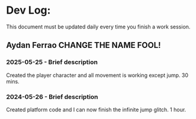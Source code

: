 # Dev Log:

This document must be updated daily every time you finish a work session.

## Aydan Ferrao CHANGE THE NAME FOOL!

### 2025-05-25 - Brief description
Created the player character and all movement is working except jump. 30 mins.

### 2024-05-26 - Brief description
Created platform code and I can now finish the infinite jump glitch. 1 hour.
